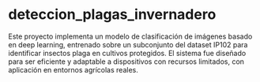 # deteccion_plagas_invernadero
Este proyecto implementa un modelo de clasificación de imágenes basado en deep learning, entrenado sobre un subconjunto del dataset IP102 para identificar insectos plaga en cultivos protegidos. El sistema fue diseñado para ser eficiente y adaptable a dispositivos con recursos limitados, con aplicación en entornos agrícolas reales.
